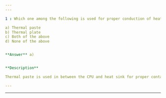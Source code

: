 ```yaml
---
---

1 : Which one among the following is used for proper conduction of heat between CPU and Heat sink?

a) Thermal paste  
b) Thermal plate  
c) Both of the above  
d) None of the above  


**Answer** a)


**Description**

Thermal paste is used in between the CPU and heat sink for proper contact between both. Proper contact will allow proper conduction of heat from the CPU to the Heat sink. Option (b) Thermal plate is not used between CPU and Heat sink. It is only the Thermal paste which is used.

---
```

---
